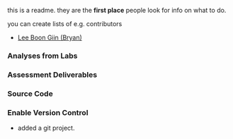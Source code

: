 this is a readme. they are the __first place__ people look for info on what to do. 

you can create lists of e.g. contributors
- [Lee Boon Giin (Bryan)](contributors/bryanlbg.md)


### Analyses from Labs


### Assessment Deliverables


### Source Code

### Enable Version Control
- added a git project.
